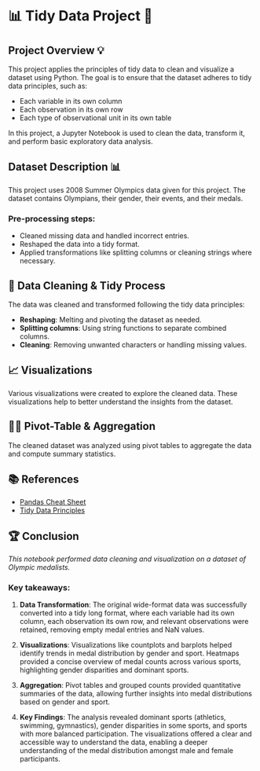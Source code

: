 # 📊 Tidy Data Project 🧹

## Project Overview 💡

This project applies the principles of tidy data to clean and visualize a dataset using Python. The goal is to ensure that the dataset adheres to tidy data principles, such as:

* Each variable in its own column
* Each observation in its own row
* Each type of observational unit in its own table

In this project, a Jupyter Notebook is used to clean the data, transform it, and perform basic exploratory data analysis.

## Dataset Description 📊

This project uses 2008 Summer Olympics data given for this project. The dataset contains Olympians, their gender, their events, and their medals.

### Pre-processing steps:
* Cleaned missing data and handled incorrect entries.
* Reshaped the data into a tidy format.
* Applied transformations like splitting columns or cleaning strings where necessary.

## 🧹 Data Cleaning & Tidy Process

The data was cleaned and transformed following the tidy data principles:
* **Reshaping**: Melting and pivoting the dataset as needed.
* **Splitting columns**: Using string functions to separate combined columns.
* **Cleaning**: Removing unwanted characters or handling missing values.

## 📈 Visualizations

Various visualizations were created to explore the cleaned data. These visualizations help to better understand the insights from the dataset.

## 🧑‍💻 Pivot-Table & Aggregation

The cleaned dataset was analyzed using pivot tables to aggregate the data and compute summary statistics.

## 📚 References

- [Pandas Cheat Sheet](https://pandas.pydata.org/Pandas_Cheat_Sheet.pdf)
- [Tidy Data Principles](https://vita.had.co.nz/papers/tidy-data.pdf)

## 🏆 Conclusion

*This notebook performed data cleaning and visualization on a dataset of Olympic medalists.*

### Key takeaways:

1. **Data Transformation**: The original wide-format data was successfully converted into a tidy long format, where each variable had its own column, each observation its own row, and relevant observations were retained, removing empty medal entries and NaN values.

2. **Visualizations**: Visualizations like countplots and barplots helped identify trends in medal distribution by gender and sport. Heatmaps provided a concise overview of medal counts across various sports, highlighting gender disparities and dominant sports.

3. **Aggregation**: Pivot tables and grouped counts provided quantitative summaries of the data, allowing further insights into medal distributions based on gender and sport.

4. **Key Findings**: The analysis revealed dominant sports (athletics, swimming, gymnastics), gender disparities in some sports, and sports with more balanced participation. The visualizations offered a clear and accessible way to understand the data, enabling a deeper understanding of the medal distribution amongst male and female participants.
